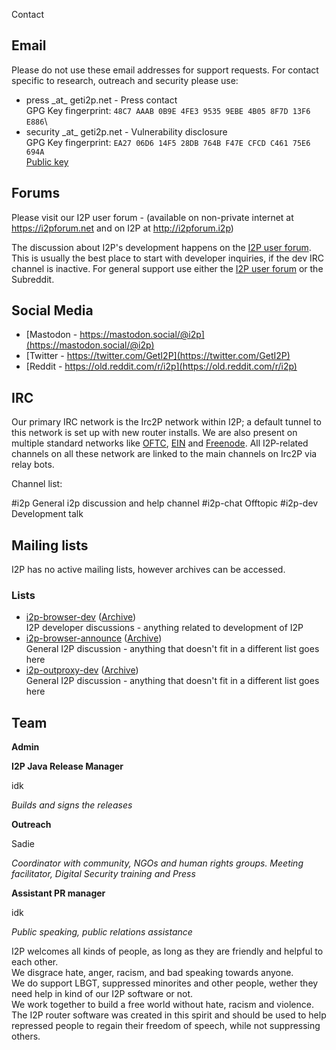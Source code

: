  Contact 

## Email

Please do not use these email addresses for support requests. For
contact specific to research, outreach and security please use:

- press \_at\_ geti2p.net - Press contact\
 GPG Key fingerprint:
 `48C7 AAAB 0B9E 4FE3 9535 9EBE 4B05 8F7D 13F6 E886`\
- security \_at\_ geti2p.net - Vulnerability disclosure\
 GPG Key fingerprint:
 `EA27 06D6 14F5 28DB 764B F47E CFCD C461 75E6 694A`\
 [Public key](get-involved/develop/security-key)

## Forums

Please visit our I2P user forum - [](http:///) (available on
non-private internet at https://i2pforum.net and on I2P at
http://i2pforum.i2p)

The discussion about I2P\'s development happens on the [I2P user
forum](http://). This is usually the best place to
start with developer inquiries, if the dev IRC channel is inactive. For
general support use either the [I2P user
forum](http://) or the Subreddit.

## Social Media

- [Mastodon -
 https://mastodon.social/@i2p](https://mastodon.social/@i2p)
- [Twitter - https://twitter.com/GetI2P](https://twitter.com/GetI2P)
- [Reddit -
 https://old.reddit.com/r/i2p](https://old.reddit.com/r/i2p)

## IRC

Our primary IRC network is the Irc2P network within I2P; a default
tunnel to this network is set up with new router installs. We are also
present on multiple standard networks like
[OFTC](http://www.oftc.net/oftc/OFTC), [EIN](http://www.einirc.de/) and
[Freenode](http://freenode.net/). All I2P-related channels on all these
network are linked to the main channels on Irc2P via relay bots.

 
 Channel list:

 #i2p General i2p discussion and help channel
 #i2p-chat Offtopic
 #i2p-dev Development talk
 

## Mailing lists

I2P has no active mailing lists, however archives can be accessed.

### Lists

- [i2p-browser-dev](http:///postorius/lists/i2p-browser-dev./)
 ([Archive](http:///hyperkitty/lists/i2p-browser-dev@/))\
 I2P developer discussions - anything related to development of I2P
- [i2p-browser-announce](http:///postorius/lists/i2p-browser-announce./)
 ([Archive](http:///hyperkitty/lists/i2p-browser-announce@/))\
 General I2P discussion - anything that doesn\'t fit in a different
 list goes here
- [i2p-outproxy-dev](http:///postorius/lists/i2p-outproxy-dev./)
 ([Archive](http:///hyperkitty/lists/i2p-outproxy-dev@/))\
 General I2P discussion - anything that doesn\'t fit in a different
 list goes here

## Team

**Admin**

**I2P Java Release Manager**

idk

*Builds and signs the releases*

**Outreach**

Sadie

*Coordinator with community, NGOs and human rights groups. Meeting
facilitator, Digital Security training and Press*

**Assistant PR manager**

idk

*Public speaking, public relations assistance*

I2P welcomes all kinds of people, as long as they are friendly and
helpful to each other.\
We disgrace hate, anger, racism, and bad speaking towards anyone.\
We do support LBGT, suppressed minorites and other people, wether they
need help in kind of our I2P software or not.\
We work together to build a free world without hate, racism and
violence.\
The I2P router software was created in this spirit and should be used to
help repressed people to regain their freedom of speech, while not
suppressing others.



